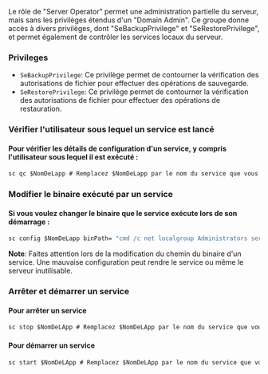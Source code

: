 Le rôle de "Server Operator" permet une administration partielle du serveur, mais sans les privilèges étendus d'un "Domain Admin". Ce groupe donne accès à divers privilèges, dont "SeBackupPrivilege" et "SeRestorePrivilege", et permet également de contrôler les services locaux du serveur.

### Privileges

- `SeBackupPrivilege`: Ce privilège permet de contourner la vérification des autorisations de fichier pour effectuer des opérations de sauvegarde.    
- `SeRestorePrivilege`: Ce privilège permet de contourner la vérification des autorisations de fichier pour effectuer des opérations de restauration.  

### Vérifier l'utilisateur sous lequel un service est lancé

#### Pour vérifier les détails de configuration d'un service, y compris l'utilisateur sous lequel il est exécuté :

```cmd
sc qc $NomDeLapp # Remplacez $NomDeLapp par le nom du service que vous voulez inspecter
```

### Modifier le binaire exécuté par un service

#### Si vous voulez changer le binaire que le service exécute lors de son démarrage :

```cmd
sc config $NomDeLapp binPath= "cmd /c net localgroup Administrators server_adm /add" # Remplacez $NomDeLapp et server_adm par les valeurs appropriées`
```

**Note**: Faites attention lors de la modification du chemin du binaire d'un service. Une mauvaise configuration peut rendre le service ou même le serveur inutilisable.
### Arrêter et démarrer un service

#### Pour arrêter un service

```cmd
sc stop $NomDeLApp # Remplacez $NomDeLApp par le nom du service que vous voulez arrêter
```

#### Pour démarrer un service

```cmd
sc start $NomDeLApp # Remplacez $NomDeLApp par le nom du service que vous voulez démarrer
```
